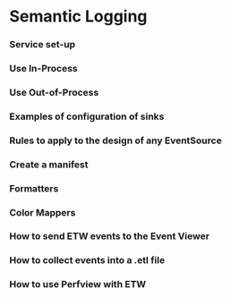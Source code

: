 # Semantic Logging

### Service set-up

### Use In-Process

### Use Out-of-Process

### Examples of configuration of sinks

### Rules to apply to the design of any EventSource

### Create a manifest

### Formatters

### Color Mappers

### How to send ETW events to the Event Viewer

### How to collect events into a .etl file

### How to use Perfview with ETW